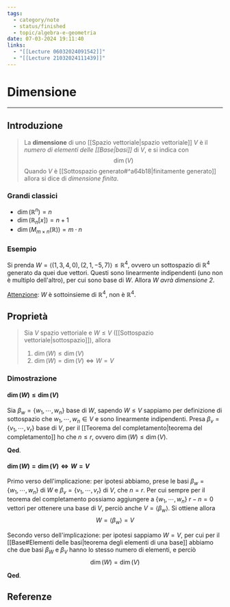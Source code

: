 ```yaml
---
tags:
  - category/note
  - status/finished
  - topic/algebra-e-geometria
date: 07-03-2024 19:11:40
links:
  - "[[Lecture 06032024091542]]"
  - "[[Lecture 21032024111439]]"
---
```

# Dimensione
---
## Introduzione
> La **dimensione** di uno [[Spazio vettoriale|spazio vettoriale]] $V$ è il _numero di elementi delle [[Base|basi]]_ di $V$, e si indica con
> $$\dim(V)$$
> Quando $V$ è [[Sottospazio generato#^a64b18|finitamente generato]] allora si dice di _dimensione finita_.

### Grandi classici
- $\dim(\mathbb{R}^{n}) = n$
- $\dim(\mathbb{R}_{n}[x]) = n+1$
- $\dim(M_{m \times n}(\mathbb{R})) = m \cdot n$

### Esempio
Si prenda $W = \langle (1, 3, 4, 0), (2, 1, -5, 7) \rangle \leq \mathbb{R}^{4}$, ovvero un sottospazio di $\mathbb{R}^{4}$ generato da quei due vettori. Questi sono linearmente indipendenti (uno non è multiplo dell'altro), per cui sono base di $W$. Allora _$W$ avrà dimensione 2_.

<u>Attenzione</u>: $W$ è sottoinsieme di $\mathbb{R}^{4}$, non è $\mathbb{R}^{4}$.

## Proprietà
> Sia $V$ spazio vettoriale e $W \leq V$ ([[Sottospazio vettoriale|sottospazio]]), allora
> 1. $\dim(W) \leq \dim(V)$
> 2. $\dim(W) = \dim(V) \iff W = V$

### Dimostrazione
#### $\dim(W) \leq \dim(V)$
Sia $\beta_{w} = \{w_{1}, \cdots, w_{n}\}$ base di $W$, sapendo $W \leq V$ sappiamo per definizione di sottospazio che $w_{1}, \cdots, w_{n} \in V$ e sono linearmente indipendenti. Presa $\beta_{v} = \{v_{1}, \cdots, v_{r}\}$ base di $V$, per il [[Teorema del completamento|teorema del completamento]] ho che $n \leq r$, ovvero $\dim(W) \leq \dim(V)$.

**Qed**.

#### $\dim(W) = \dim(V) \iff W = V$
Primo verso dell'implicazione: per ipotesi abbiamo, prese le basi $\beta_{w} = \{w_{1}, \cdots, w_{n}\}$ di $W$ e $\beta_{v} = \{v_{1}, \cdots, v_{r}\}$ di $V$, che $n = r$. Per cui sempre per il teorema del completamento possiamo aggiungere a $\{w_{1}, \cdots, w_{n}\}$ $r-n = 0$ vettori per ottenere una base di $V$, perciò anche $V = \langle \beta_{w} \rangle$. Si ottiene allora
$$W = \langle \beta_{w} \rangle = V$$

Secondo verso dell'implicazione: per ipotesi sappiamo $W = V$, per cui per il [[Base#Elementi delle basi|teorema degli elementi di una base]] abbiamo che due basi $\beta_{W}$ e $\beta_{V}$ hanno lo stesso numero di elementi, e perciò
$$\dim(W) = \dim(V)$$

**Qed**.

## Referenze
